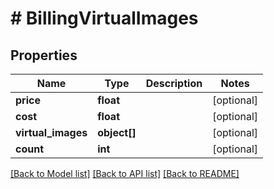 # # BillingVirtualImages

## Properties

Name | Type | Description | Notes
------------ | ------------- | ------------- | -------------
**price** | **float** |  | [optional]
**cost** | **float** |  | [optional]
**virtual_images** | **object[]** |  | [optional]
**count** | **int** |  | [optional]

[[Back to Model list]](../../README.md#models) [[Back to API list]](../../README.md#endpoints) [[Back to README]](../../README.md)
